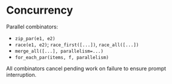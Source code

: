 # Concurrency

Parallel combinators:

- `zip_par(e1, e2)`
- `race(e1, e2)`; `race_first([...])`, `race_all([...])`
- `merge_all([...], parallelism=...)`
- `for_each_par(items, f, parallelism)`

All combinators cancel pending work on failure to ensure prompt interruption.

